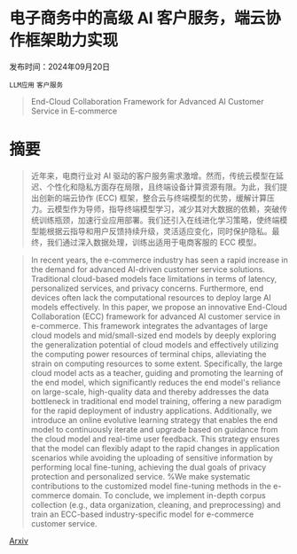 # 电子商务中的高级 AI 客户服务，端云协作框架助力实现

发布时间：2024年09月20日

`LLM应用` `客户服务`

> End-Cloud Collaboration Framework for Advanced AI Customer Service in E-commerce

# 摘要

> 近年来，电商行业对 AI 驱动的客户服务需求激增。然而，传统云模型在延迟、个性化和隐私方面存在局限，且终端设备计算资源有限。为此，我们提出创新的端云协作 (ECC) 框架，整合云与终端模型的优势，缓解计算压力。云模型作为导师，指导终端模型学习，减少其对大数据的依赖，突破传统训练瓶颈，加速行业应用部署。我们还引入在线进化学习策略，使终端模型能根据云指导和用户反馈持续升级，灵活适应变化，同时保护隐私。最终，我们通过深入数据处理，训练出适用于电商客服的 ECC 模型。

> In recent years, the e-commerce industry has seen a rapid increase in the demand for advanced AI-driven customer service solutions. Traditional cloud-based models face limitations in terms of latency, personalized services, and privacy concerns. Furthermore, end devices often lack the computational resources to deploy large AI models effectively. In this paper, we propose an innovative End-Cloud Collaboration (ECC) framework for advanced AI customer service in e-commerce. This framework integrates the advantages of large cloud models and mid/small-sized end models by deeply exploring the generalization potential of cloud models and effectively utilizing the computing power resources of terminal chips, alleviating the strain on computing resources to some extent. Specifically, the large cloud model acts as a teacher, guiding and promoting the learning of the end model, which significantly reduces the end model's reliance on large-scale, high-quality data and thereby addresses the data bottleneck in traditional end model training, offering a new paradigm for the rapid deployment of industry applications. Additionally, we introduce an online evolutive learning strategy that enables the end model to continuously iterate and upgrade based on guidance from the cloud model and real-time user feedback. This strategy ensures that the model can flexibly adapt to the rapid changes in application scenarios while avoiding the uploading of sensitive information by performing local fine-tuning, achieving the dual goals of privacy protection and personalized service. %We make systematic contributions to the customized model fine-tuning methods in the e-commerce domain. To conclude, we implement in-depth corpus collection (e.g., data organization, cleaning, and preprocessing) and train an ECC-based industry-specific model for e-commerce customer service.

[Arxiv](https://arxiv.org/abs/2410.07122)